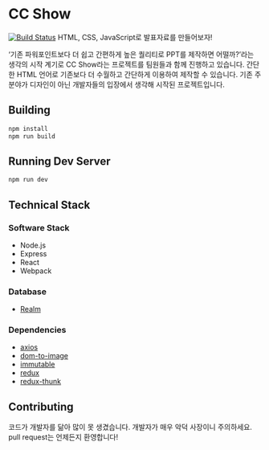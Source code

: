 # CC Show
[![Build Status](https://travis-ci.org/boxfox619/CC-Show.svg?branch=develop)](https://travis-ci.org/boxfox619/CC-Show)
HTML, CSS, JavaScript로 발표자료를 만들어보자!

‘기존 파워포인트보다 더 쉽고 간편하게 높은 퀄리티로 PPT를 제작하면 어떨까?’라는 생각의 시작 계기로 CC Show라는 프로젝트를 팀원들과 함께 진행하고 있습니다. 간단한 HTML 언어로 기존보다 더 수월하고 간단하게 이용하여 제작할 수 있습니다. 기존 주 분야가 디자인이 아닌 개발자들의 입장에서 생각해 시작된 프로젝트입니다.


## Building 
```bash
npm install
npm run build
```
## Running Dev Server
```bash
npm run dev
```

## Technical Stack
### Software Stack
- Node.js
- Express
- React
- Webpack
### Database
- [Realm](https://www.npmjs.com/package/realm)
### Dependencies
- [axios](https://www.npmjs.com/package/axios)
- [dom-to-image](https://www.npmjs.com/package/dom-to-image)
- [immutable](https://www.npmjs.com/package/immutable)
- [redux](https://www.npmjs.com/package/redux)
- [redux-thunk](https://www.npmjs.com/package/redux-thunk)
 
 ## Contributing
코드가 개발자를 닮아 많이 못 생겼습니다. 개발자가 매우 악덕 사장이니 주의하세요. pull request는 언제든지 환영합니다!
